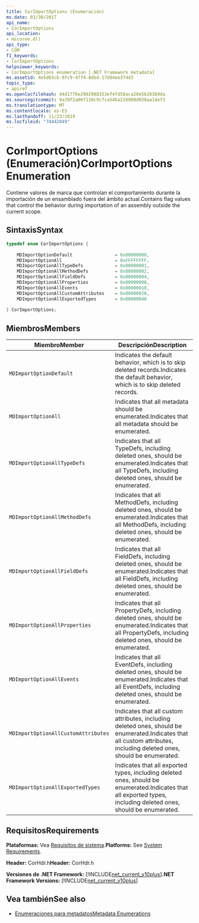 ```yaml
---
title: CorImportOptions (Enumeración)
ms.date: 03/30/2017
api_name:
- CorImportOptions
api_location:
- mscoree.dll
api_type:
- COM
f1_keywords:
- CorImportOptions
helpviewer_keywords:
- CorImportOptions enumeration [.NET Framework metadata]
ms.assetid: 4e5d03cb-97c9-4ff4-8dbd-17d94ee374d3
topic_type:
- apiref
ms.openlocfilehash: 44d1776e2902988353ef4fd58aca20e56203b9da
ms.sourcegitcommit: 9a39f2a06f110c9c7ca54ba216900d038aa14ef3
ms.translationtype: MT
ms.contentlocale: es-ES
ms.lasthandoff: 11/23/2019
ms.locfileid: "74442849"
---
```

# <a name="corimportoptions-enumeration"></a><span data-ttu-id="055be-102">CorImportOptions (Enumeración)</span><span class="sxs-lookup"><span data-stu-id="055be-102">CorImportOptions Enumeration</span></span>
<span data-ttu-id="055be-103">Contiene valores de marca que controlan el comportamiento durante la importación de un ensamblado fuera del ámbito actual.</span><span class="sxs-lookup"><span data-stu-id="055be-103">Contains flag values that control the behavior during importation of an assembly outside the current scope.</span></span>  
  
## <a name="syntax"></a><span data-ttu-id="055be-104">Sintaxis</span><span class="sxs-lookup"><span data-stu-id="055be-104">Syntax</span></span>  
  
```cpp  
typedef enum CorImportOptions {  
  
    MDImportOptionDefault                = 0x00000000,  
    MDImportOptionAll                    = 0xFFFFFFFF,  
    MDImportOptionAllTypeDefs            = 0x00000001,  
    MDImportOptionAllMethodDefs          = 0x00000002,  
    MDImportOptionAllFieldDefs           = 0x00000004,  
    MDImportOptionAllProperties          = 0x00000008,  
    MDImportOptionAllEvents              = 0x00000010,  
    MDImportOptionAllCustomAttributes    = 0x00000020,  
    MDImportOptionAllExportedTypes       = 0x00000040  
  
} CorImportOptions;  
```  
  
## <a name="members"></a><span data-ttu-id="055be-105">Miembros</span><span class="sxs-lookup"><span data-stu-id="055be-105">Members</span></span>  
  
|<span data-ttu-id="055be-106">Miembro</span><span class="sxs-lookup"><span data-stu-id="055be-106">Member</span></span>|<span data-ttu-id="055be-107">Descripción</span><span class="sxs-lookup"><span data-stu-id="055be-107">Description</span></span>|  
|------------|-----------------|  
|`MDImportOptionDefault`|<span data-ttu-id="055be-108">Indicates the default behavior, which is to skip deleted records.</span><span class="sxs-lookup"><span data-stu-id="055be-108">Indicates the default behavior, which is to skip deleted records.</span></span>|  
|`MDImportOptionAll`|<span data-ttu-id="055be-109">Indicates that all metadata should be enumerated.</span><span class="sxs-lookup"><span data-stu-id="055be-109">Indicates that all metadata should be enumerated.</span></span>|  
|`MDImportOptionAllTypeDefs`|<span data-ttu-id="055be-110">Indicates that all TypeDefs, including deleted ones, should be enumerated.</span><span class="sxs-lookup"><span data-stu-id="055be-110">Indicates that all TypeDefs, including deleted ones, should be enumerated.</span></span>|  
|`MDImportOptionAllMethodDefs`|<span data-ttu-id="055be-111">Indicates that all MethodDefs, including deleted ones, should be enumerated.</span><span class="sxs-lookup"><span data-stu-id="055be-111">Indicates that all MethodDefs, including deleted ones, should be enumerated.</span></span>|  
|`MDImportOptionAllFieldDefs`|<span data-ttu-id="055be-112">Indicates that all FieldDefs, including deleted ones, should be enumerated.</span><span class="sxs-lookup"><span data-stu-id="055be-112">Indicates that all FieldDefs, including deleted ones, should be enumerated.</span></span>|  
|`MDImportOptionAllProperties`|<span data-ttu-id="055be-113">Indicates that all PropertyDefs, including deleted ones, should be enumerated.</span><span class="sxs-lookup"><span data-stu-id="055be-113">Indicates that all PropertyDefs, including deleted ones, should be enumerated.</span></span>|  
|`MDImportOptionAllEvents`|<span data-ttu-id="055be-114">Indicates that all EventDefs, including deleted ones, should be enumerated.</span><span class="sxs-lookup"><span data-stu-id="055be-114">Indicates that all EventDefs, including deleted ones, should be enumerated.</span></span>|  
|`MDImportOptionAllCustomAttributes`|<span data-ttu-id="055be-115">Indicates that all custom attributes, including deleted ones, should be enumerated.</span><span class="sxs-lookup"><span data-stu-id="055be-115">Indicates that all custom attributes, including deleted ones, should be enumerated.</span></span>|  
|`MDImportOptionAllExportedTypes`|<span data-ttu-id="055be-116">Indicates that all exported types, including deleted ones, should be enumerated.</span><span class="sxs-lookup"><span data-stu-id="055be-116">Indicates that all exported types, including deleted ones, should be enumerated.</span></span>|  
  
## <a name="requirements"></a><span data-ttu-id="055be-117">Requisitos</span><span class="sxs-lookup"><span data-stu-id="055be-117">Requirements</span></span>  
 <span data-ttu-id="055be-118">**Plataformas:** Vea [Requisitos de sistema](../../../../docs/framework/get-started/system-requirements.md).</span><span class="sxs-lookup"><span data-stu-id="055be-118">**Platforms:** See [System Requirements](../../../../docs/framework/get-started/system-requirements.md).</span></span>  
  
 <span data-ttu-id="055be-119">**Header:** CorHdr.h</span><span class="sxs-lookup"><span data-stu-id="055be-119">**Header:** CorHdr.h</span></span>  
  
 <span data-ttu-id="055be-120">**Versiones de .NET Framework:** [!INCLUDE[net_current_v10plus](../../../../includes/net-current-v10plus-md.md)]</span><span class="sxs-lookup"><span data-stu-id="055be-120">**.NET Framework Versions:** [!INCLUDE[net_current_v10plus](../../../../includes/net-current-v10plus-md.md)]</span></span>  
  
## <a name="see-also"></a><span data-ttu-id="055be-121">Vea también</span><span class="sxs-lookup"><span data-stu-id="055be-121">See also</span></span>

- [<span data-ttu-id="055be-122">Enumeraciones para metadatos</span><span class="sxs-lookup"><span data-stu-id="055be-122">Metadata Enumerations</span></span>](../../../../docs/framework/unmanaged-api/metadata/metadata-enumerations.md)

